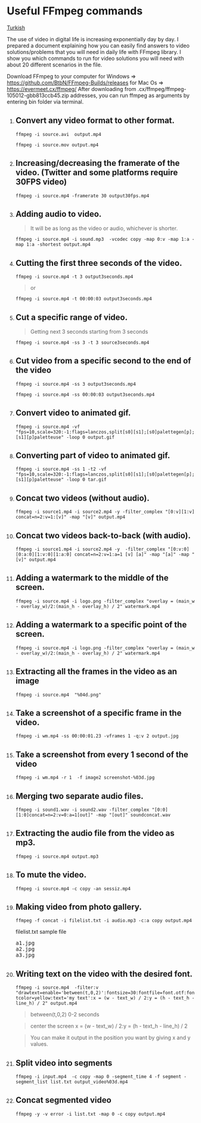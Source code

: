 <h1>Useful FFmpeg commands</h1>

<a href="https://github.com/aokocax/useful-FFmpeg-commands/blob/main/readme.TR.md">Turkish</a>

The use of video in digital life is increasing exponentially day by day.
I prepared a document explaining how you can easily find answers to video solutions/problems that you will need in daily life with FFmpeg library.
I show you which commands to run for video solutions you will need with about 20 different scenarios in the file. 

Download FFmpeg to your computer for Windows => https://github.com/BtbN/FFmpeg-Builds/releases for Mac Os => https://evermeet.cx/ffmpeg/ After downloading from .cx/ffmpeg/ffmpeg-105012-gbb813ccb45.zip addresses, you can run ffmpeg as arguments by entering bin folder via terminal.

<ol>
  <li><h2>Convert any video format to other format.</h2> </li>

`ffmpeg -i source.avi  output.mp4`

`ffmpeg -i source.mov output.mp4`

<li><h2>Increasing/decreasing the framerate of the video. (Twitter and some platforms require 30FPS video)</h2> </li>

`ffmpeg -i source.mp4 -framerate 30 output30fps.mp4`

 <li><h2>Adding audio to video.</h2></li>
 
 > It will be as long as the video or audio, whichever is shorter.
  
`ffmpeg -i source.mp4 -i sound.mp3  -vcodec copy -map 0:v -map 1:a -map 1:a -shortest output.mp4`
  

<li><h2>Cutting the first three seconds of the video.</li></h2>
  
`ffmpeg -i source.mp4 -t 3 output3seconds.mp4`
  
> or 

`ffmpeg -i source.mp4 -t 00:00:03 output3seconds.mp4`

<li><h2>Cut a specific range of video.</li></h2>
  
> Getting next 3 seconds starting from 3 seconds

`ffmpeg -i source.mp4 -ss 3 -t 3 source3seconds.mp4`

<li><h2>Cut video from a specific second to the end of the video</li></h2>

`ffmpeg -i source.mp4 -ss 3 output3seconds.mp4`

`ffmpeg -i source.mp4 -ss 00:00:03 output3seconds.mp4`


<li><h2>Convert video to animated gif.</h2></li>

`ffmpeg -i source.mp4 -vf "fps=10,scale=320:-1:flags=lanczos,split[s0][s1];[s0]palettegen[p];[s1][p]paletteuse" -loop 0 output.gif`


<li><h2>Converting part of video to animated gif.</h2></li>
  
`ffmpeg -i source.mp4 -ss 1 -t2 -vf "fps=10,scale=320:-1:flags=lanczos,split[s0][s1];[s0]palettegen[p];[s1][p]paletteuse" -loop 0 tar.gif`

<li><h2>Concat two videos (without audio).</h2></li>
  
`ffmpeg -i source1.mp4 -i source2.mp4 -y -filter_complex "[0:v][1:v] concat=n=2:v=1:[v]" -map "[v]" output.mp4`

<li><h2> Concat two videos back-to-back (with audio).</h2></li>

`ffmpeg -i source1.mp4 -i source2.mp4 -y  -filter_complex "[0:v:0][0:a:0][1:v:0][1:a:0] concat=n=2:v=1:a=1 [v] [a]" -map "[a]" -map "[v]" output.mp4`

<li><h2>Adding a watermark to the middle of the screen.</h2></li>
  
`ffmpeg -i source.mp4 -i logo.png -filter_complex "overlay = (main_w - overlay_w)/2:(main_h - overlay_h) / 2" watermark.mp4 `

<li><h2>Adding a watermark to a specific point of the screen.</h2> </li>
  
`ffmpeg -i source.mp4 -i logo.png -filter_complex "overlay = (main_w - overlay_w)/2:(main_h - overlay_h) / 2" watermark.mp4 `

<li><h2>Extracting all the frames in the video as an image</h2> </li>
  
`ffmpeg -i source.mp4  "%04d.png"`

<li><h2>Take a screenshot of a specific frame in the video.</h2> </li>
  
`ffmpeg -i wm.mp4 -ss 00:00:01.23 -vframes 1 -q:v 2 output.jpg`

<li><h2>Take a screenshot from every 1 second of the video</h2> </li>
  
`ffmpeg -i wm.mp4 -r 1  -f image2 screenshot-%03d.jpg`

<li><h2>Merging two separate audio files.</h2> </li>
  
`ffmpeg -i sound1.wav -i sound2.wav -filter_complex "[0:0][1:0]concat=n=2:v=0:a=1[out]" -map "[out]" soundconcat.wav`

<li><h2>Extracting the audio file from the video as mp3.</h2></li>

`ffmpeg -i source.mp4 output.mp3`

<li><h2>To mute the video.</h2></li>

`ffmpeg -i source.mp4 -c copy -an sessiz.mp4`

<li><h2>Making video from photo gallery.</h2></li>

`ffmpeg -f concat -i filelist.txt -i audio.mp3 -c:a copy output.mp4`

filelist.txt sample file
<pre>
a1.jpg
a2.jpg
a3.jpg
</pre>
<li><h2>Writing text on the video with the desired font.</h2></li>

`ffmpeg -i source.mp4  -filter:v "drawtext=enable='between(t,0,2)':fontsize=30:fontfile=font.otf:fontcolor=yellow:text='my text':x = (w - text_w) / 2:y = (h - text_h - line_h) / 2" output.mp4`

> between(t,0,2) 0-2 seconds
 
> center the screen x = (w - text_w) / 2:y = (h - text_h - line_h) / 2

> You can make it output in the position you want by giving x and y values.

<li><h2>Split video into segments</h2></li>

`ffmpeg -i input.mp4  -c copy -map 0 -segment_time 4 -f segment -segment_list list.txt output_video%03d.mp4`

<li><h2>Concat segmented video</h2></li>

`ffmpeg -y -v error -i list.txt -map 0 -c copy output.mp4`
</ol>

